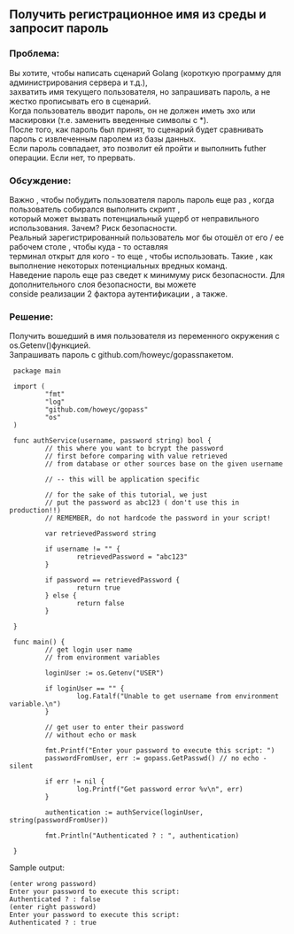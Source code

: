 ## Получить регистрационное имя из среды и запросит пароль

### Проблема:
Вы хотите, чтобы написать сценарий Golang (короткую программу для администрирования сервера и т.д.),  
захватить имя текущего пользователя, но запрашивать пароль, а не жестко прописывать его в сценарий.  
Когда пользователь вводит пароль, он не должен иметь эхо или маскировки (т.е. заменить введенные символы с *).   
После того, как пароль был принят, то сценарий будет сравнивать пароль с извлеченным паролем из базы данных.   
Если пароль совпадает, это позволит ей пройти и выполнить futher операции. Если нет, то прервать.  

### Обсуждение:
Важно , чтобы побудить пользователя пароль пароль еще раз , когда пользователь собирался выполнить скрипт ,    
который может вызвать потенциальный ущерб от неправильного использования. Зачем? Риск безопасности.    
Реальный зарегистрированный пользователь мог бы отошёл от его / ее рабочем столе , чтобы куда - то оставляя    
терминал открыт для кого - то еще , чтобы использовать. Такие , как выполнение некоторых потенциальных вредных команд.   
Наведение пароль еще раз сведет к минимуму риск безопасности. Для дополнительного слоя безопасности, вы можете    
conside реализации 2 фактора аутентификации , а также.

### Решение:
Получить вошедший в имя пользователя из переменного окружения с os.Getenv()функцией.   
Запрашивать пароль с github.com/howeyc/gopassпакетом.   


```golang
 package main

 import (
         "fmt"
         "log"
         "github.com/howeyc/gopass"
         "os"
 )

 func authService(username, password string) bool {
         // this where you want to bcrypt the password
         // first before comparing with value retrieved
         // from database or other sources base on the given username

         // -- this will be application specific

         // for the sake of this tutorial, we just
         // put the password as abc123 ( don't use this in production!!)
         // REMEMBER, do not hardcode the password in your script!

         var retrievedPassword string

         if username != "" {
                 retrievedPassword = "abc123"
         }

         if password == retrievedPassword {
                 return true
         } else {
                 return false
         }

 }

 func main() {
         // get login user name
         // from environment variables

         loginUser := os.Getenv("USER")

         if loginUser == "" {
                 log.Fatalf("Unable to get username from environment variable.\n")
         }

         // get user to enter their password
         // without echo or mask

         fmt.Printf("Enter your password to execute this script: ")
         passwordFromUser, err := gopass.GetPasswd() // no echo - silent

         if err != nil {
                 log.Printf("Get password error %v\n", err)
         }

         authentication := authService(loginUser, string(passwordFromUser))

         fmt.Println("Authenticated ? : ", authentication)

 }
 ```
 
 
 Sample output:
```
(enter wrong password)
Enter your password to execute this script:
Authenticated ? : false
(enter right password)
Enter your password to execute this script:
Authenticated ? : true
 ```
 
